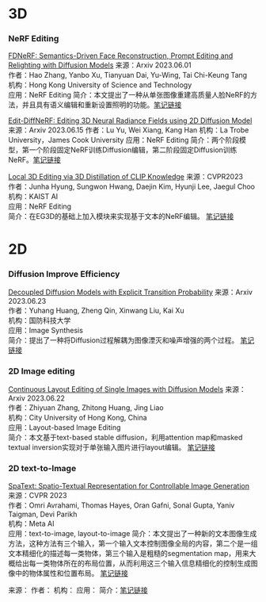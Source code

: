 # 3D
### NeRF Editing
[FDNeRF: Semantics-Driven Face Reconstruction, Prompt Editing and Relighting with Diffusion Models](https://arxiv.org/abs/2306.00783)
来源：Arxiv 2023.06.01  
作者：Hao Zhang, Yanbo Xu, Tianyuan Dai, Yu-Wing, Tai Chi-Keung Tang  
机构：Hong Kong University of Science and Technology  
应用：NeRF Editing
简介：本文提出了一种从单张图像重建高质量人脸NeRF的方法，并且具有语义编辑和重新设置照明的功能。[笔记链接]()  

[Edit-DiffNeRF: Editing 3D Neural Radiance Fields using 2D Diffusion Model](https://arxiv.org/abs/2306.09551)
来源：Arxiv 2023.06.15
作者：Lu Yu, Wei Xiang, Kang Han
机构：La Trobe University，James Cook University
应用：NeRF Editing
简介：两个阶段模型，第一个阶段固定NeRF训练Diffusion编辑，第二阶段固定Diffusion训练NeRF。[笔记链接]()

[Local 3D Editing via 3D Distillation of CLIP Knowledge](https://arxiv.org/abs/2306.12570)
来源：CVPR2023  
作者：Junha Hyung, Sungwon Hwang, Daejin Kim, Hyunji Lee, Jaegul Choo  
机构：KAIST AI  
应用：NeRF Editing  
简介：在EG3D的基础上加入模块来实现基于文本的NeRF编辑。 [笔记链接]()  

# 2D  
### Diffusion Improve Efficiency
[Decoupled Diffusion Models with Explicit Transition Probability](https://arxiv.org/abs/2306.13720)
来源：Arxiv 2023.06.23  
作者：Yuhang Huang, Zheng Qin, Xinwang Liu, Kai Xu  
机构：国防科技大学  
应用：Image Synthesis  
简介：提出了一种将Diffusion过程解耦为图像湮灭和噪声增强的两个过程。 [笔记链接]()  

### 2D Image editing
[Continuous Layout Editing of Single Images with Diffusion Models](https://arxiv.org/abs/2306.13078)
来源：Arxiv 2023.06.22  
作者：Zhiyuan Zhang, Zhitong Huang, Jing Liao   
机构：City University of Hong Kong, China  
应用：Layout-based Image Editing  
简介：本文基于text-based stable diffusion，利用attention map和masked textual inversion实现对于单张输入图片进行layout编辑。 [笔记链接]()

### 2D text-to-Image
[SpaText: Spatio-Textual Representation for Controllable Image Generation](https://arxiv.org/abs/2211.14305)
来源：CVPR 2023  
作者：Omri Avrahami, Thomas Hayes, Oran Gafni, Sonal Gupta, Yaniv Taigman, Devi Parikh  
机构：Meta AI  
应用：text-to-image, layout-to-image
简介：本文提出了一种新的文本图像生成方法，这种方法有三个输入，第一个输入文本控制图像全局的内容，第二个是一组文本精细化的描述每一类物体，第三个输入是粗糙的segmentation map，用来大概给出每一类物体所在的布局位置，从而利用这三个输入信息精细化的控制生成图像中的物体属性和位置布局。  [笔记链接]()

[]()
来源：
作者：
机构：
应用：
简介：[笔记链接]()
